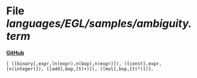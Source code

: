 # File _languages/EGL/samples/ambiguity.term_
**[GitHub](https://github.com/softlang/yas/blob/master/languages/EGL/samples/ambiguity.term)**
```
[ ([binary],expr,[n(expr),n(bop),n(expr)]), ([const],expr,[n(integer)]), ([add],bop,[t(+)]), ([mul],bop,[t(*)])].
```
